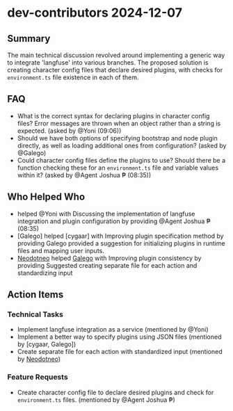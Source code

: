 # dev-contributors 2024-12-07

## Summary

The main technical discussion revolved around implementing a generic way to integrate 'langfuse' into various branches. The proposed solution is creating character config files that declare desired plugins, with checks for `environment.ts` file existence in each of them.

## FAQ

- What is the correct syntax for declaring plugins in character config files? Error messages are thrown when an object rather than a string is expected. (asked by @Yoni (09:06))
- Should we have both options of specifying bootstrap and node plugin directly, as well as loading additional ones from configuration? (asked by @Galego)
- Could character config files define the plugins to use? Should there be a function checking these for an `environment.ts` file and variable values within it? (asked by @Agent Joshua ₱ (08:35))

## Who Helped Who

- helped @Yoni with Discussing the implementation of langfuse integration and plugin configuration by providing @Agent
  Joshua ₱ (08:35)
- [Galego] helped [cygaar] with Improving plugin specification method by providing Galego provided a suggestion for initializing plugins in runtime files and mapping user inputs.
- [Neodotneo](21:53) helped [Galego](14:20-14:21) with Improving plugin consistency by providing Suggested creating separate file for each action and standardizing input

## Action Items

### Technical Tasks

- Implement langfuse integration as a service (mentioned by @Yoni)
- Implement a better way to specify plugins using JSON files (mentioned by [cygaar, Galego])
- Create separate file for each action with standardized input (mentioned by [Neodotneo](21:53))

### Feature Requests

- Create character config file to declare desired plugins and check for `environment.ts` files. (mentioned by @Agent Joshua ₱)
